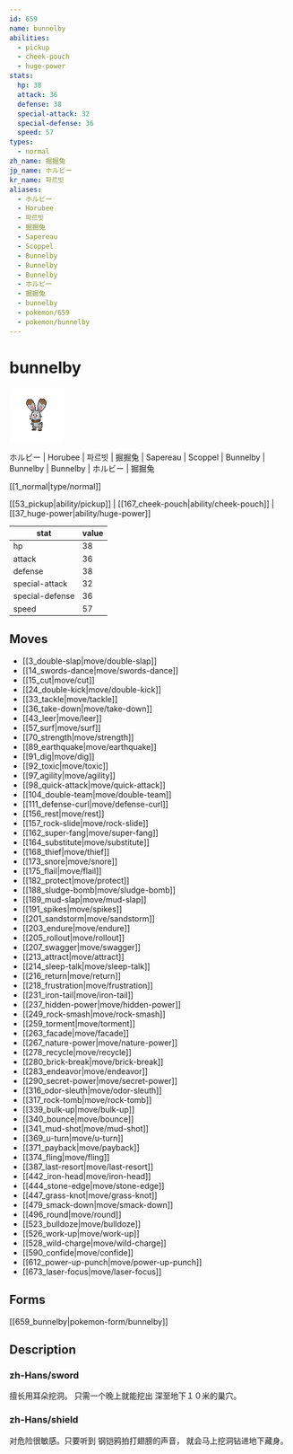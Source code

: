 ```yaml
---
id: 659
name: bunnelby
abilities:
  - pickup
  - cheek-pouch
  - huge-power
stats:
  hp: 38
  attack: 36
  defense: 38
  special-attack: 32
  special-defense: 36
  speed: 57
types:
  - normal
zh_name: 掘掘兔
jp_name: ホルビー
kr_name: 파르빗
aliases:
  - ホルビー
  - Horubee
  - 파르빗
  - 掘掘兔
  - Sapereau
  - Scoppel
  - Bunnelby
  - Bunnelby
  - Bunnelby
  - ホルビー
  - 掘掘兔
  - bunnelby
  - pokemon/659
  - pokemon/bunnelby
---
```

# bunnelby

![](https://raw.githubusercontent.com/PokeAPI/sprites/master/sprites/pokemon/659.png)

ホルビー | Horubee | 파르빗 | 掘掘兔 | Sapereau | Scoppel | Bunnelby | Bunnelby | Bunnelby | ホルビー | 掘掘兔

[[1_normal|type/normal]]

[[53_pickup|ability/pickup]] | [[167_cheek-pouch|ability/cheek-pouch]] | [[37_huge-power|ability/huge-power]]

|stat|value|
|---|---|
|hp|38|
|attack|36|
|defense|38|
|special-attack|32|
|special-defense|36|
|speed|57|


## Moves

- [[3_double-slap|move/double-slap]]
- [[14_swords-dance|move/swords-dance]]
- [[15_cut|move/cut]]
- [[24_double-kick|move/double-kick]]
- [[33_tackle|move/tackle]]
- [[36_take-down|move/take-down]]
- [[43_leer|move/leer]]
- [[57_surf|move/surf]]
- [[70_strength|move/strength]]
- [[89_earthquake|move/earthquake]]
- [[91_dig|move/dig]]
- [[92_toxic|move/toxic]]
- [[97_agility|move/agility]]
- [[98_quick-attack|move/quick-attack]]
- [[104_double-team|move/double-team]]
- [[111_defense-curl|move/defense-curl]]
- [[156_rest|move/rest]]
- [[157_rock-slide|move/rock-slide]]
- [[162_super-fang|move/super-fang]]
- [[164_substitute|move/substitute]]
- [[168_thief|move/thief]]
- [[173_snore|move/snore]]
- [[175_flail|move/flail]]
- [[182_protect|move/protect]]
- [[188_sludge-bomb|move/sludge-bomb]]
- [[189_mud-slap|move/mud-slap]]
- [[191_spikes|move/spikes]]
- [[201_sandstorm|move/sandstorm]]
- [[203_endure|move/endure]]
- [[205_rollout|move/rollout]]
- [[207_swagger|move/swagger]]
- [[213_attract|move/attract]]
- [[214_sleep-talk|move/sleep-talk]]
- [[216_return|move/return]]
- [[218_frustration|move/frustration]]
- [[231_iron-tail|move/iron-tail]]
- [[237_hidden-power|move/hidden-power]]
- [[249_rock-smash|move/rock-smash]]
- [[259_torment|move/torment]]
- [[263_facade|move/facade]]
- [[267_nature-power|move/nature-power]]
- [[278_recycle|move/recycle]]
- [[280_brick-break|move/brick-break]]
- [[283_endeavor|move/endeavor]]
- [[290_secret-power|move/secret-power]]
- [[316_odor-sleuth|move/odor-sleuth]]
- [[317_rock-tomb|move/rock-tomb]]
- [[339_bulk-up|move/bulk-up]]
- [[340_bounce|move/bounce]]
- [[341_mud-shot|move/mud-shot]]
- [[369_u-turn|move/u-turn]]
- [[371_payback|move/payback]]
- [[374_fling|move/fling]]
- [[387_last-resort|move/last-resort]]
- [[442_iron-head|move/iron-head]]
- [[444_stone-edge|move/stone-edge]]
- [[447_grass-knot|move/grass-knot]]
- [[479_smack-down|move/smack-down]]
- [[496_round|move/round]]
- [[523_bulldoze|move/bulldoze]]
- [[526_work-up|move/work-up]]
- [[528_wild-charge|move/wild-charge]]
- [[590_confide|move/confide]]
- [[612_power-up-punch|move/power-up-punch]]
- [[673_laser-focus|move/laser-focus]]

## Forms



[[659_bunnelby|pokemon-form/bunnelby]]

## Description

### zh-Hans/sword

擅长用耳朵挖洞。
只需一个晚上就能挖出
深至地下１０米的巢穴。

### zh-Hans/shield

对危险很敏感。只要听到
钢铠鸦拍打翅膀的声音，
就会马上挖洞钻进地下藏身。


